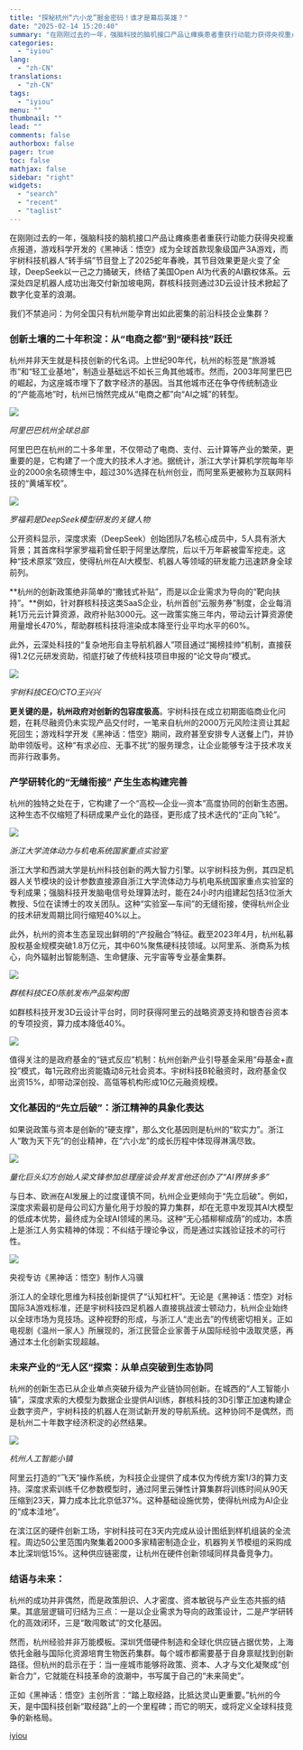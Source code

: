 ```yaml
---
title: "探秘杭州“六小龙”掘金密码！谁才是幕后英雄？"
date: "2025-02-14 15:20:40"
summary: "在刚刚过去的一年，强脑科技的脑机接口产品让瘫痪患者重获行动能力获得央视重点报道，游戏科学开发的《黑神..."
categories:
  - "iyiou"
lang:
  - "zh-CN"
translations:
  - "zh-CN"
tags:
  - "iyiou"
menu: ""
thumbnail: ""
lead: ""
comments: false
authorbox: false
pager: true
toc: false
mathjax: false
sidebar: "right"
widgets:
  - "search"
  - "recent"
  - "taglist"
---
```


在刚刚过去的一年，强脑科技的脑机接口产品让瘫痪患者重获行动能力获得央视重点报道，游戏科学开发的《黑神话：悟空》成为全球首款现象级国产3A游戏，而宇树科技机器人“转手绢”节目登上了2025蛇年春晚，其节目效果更是火变了全球，DeepSeek以一己之力捅破天，终结了美国Open AI为代表的AI霸权体系。云深处四足机器人成功出海交付新加坡电网，群核科技则通过3D云设计技术掀起了数字化变革的浪潮。

我们不禁追问：为何全国只有杭州能孕育出如此密集的前沿科技企业集群？

### **创新土壤的二十年积淀：从“电商之都”到“硬科技”跃迁**

杭州并非天生就是科技创新的代名词。上世纪90年代，杭州的标签是“旅游城市”和“轻工业基地”，制造业基础远不如长三角其他城市。然而，2003年阿里巴巴的崛起，为这座城市埋下了数字经济的基因。当其他城市还在争夺传统制造业的“产能高地”时，杭州已悄然完成从“电商之都”向“AI之城”的转型。

![](https://diting-hetu.iyiou.com/async/weixin/GJDgT9XGNJElkaZENBpW)

*阿里巴巴杭州全球总部*

阿里巴巴在杭州的二十多年里，不仅带动了电商、支付、云计算等产业的繁荣，更重要的是，它构建了一个庞大的技术人才池。据统计，浙江大学计算机学院每年毕业的2000余名硕博生中，超过30%选择在杭州创业，而阿里系更被称为互联网科技的“黄埔军校”。

![](https://diting-hetu.iyiou.com/async/weixin/DRiS5BYSLZmQ4LIDJdE9)

*罗福莉是DeepSeek模型研发的关键人物*

公开资料显示，深度求索（DeepSeek）创始团队7名核心成员中，5人具有浙大背景；其首席科学家罗福莉曾任职于阿里达摩院，后以千万年薪被雷军挖走。这种“技术原浆”效应，使得杭州在AI大模型、机器人等领域的研发能力迅速跻身全球前列。

**杭州的创新政策绝非简单的“撒钱式补贴”，而是以企业需求为导向的“靶向扶持”。**例如，针对群核科技这类SaaS企业，杭州首创“云服务券”制度，企业每消耗1万元云计算资源，政府补贴3000元。这一政策实施三年内，带动云计算资源使用量增长470%，帮助群核科技将渲染成本降至行业平均水平的60%。

此外，云深处科技的“复杂地形自主导航机器人”项目通过“揭榜挂帅”机制，直接获得1.2亿元研发资助，彻底打破了传统科技项目申报的“论文导向”模式。

![](https://diting-hetu.iyiou.com/async/weixin/MYqcSy8OLO3j21DTI9of)

*宇树科技CEO/CTO王兴兴*

**更关键的是，杭州政府对创新的包容度极高**。宇树科技在成立初期面临商业化问题，在耗尽融资仍未实现产品交付时，一笔来自杭州的2000万元风险注资让其起死回生；游戏科学开发《黑神话：悟空》期间，政府甚至安排专人送餐上门，并协助申领版号。这种“有求必应、无事不扰”的服务理念，让企业能够专注于技术攻关而非行政事务。

### **产学研转化的“无缝衔接” 产生生态构建完善**

杭州的独特之处在于，它构建了一个“高校—企业—资本”高度协同的创新生态圈。这种生态不仅缩短了科研成果产业化的路径，更形成了技术迭代的“正向飞轮”。

![](https://diting-hetu.iyiou.com/async/weixin/WQE2vzR9Ayk0NBjk5nh9)

*浙江大学流体动力与机电系统国家重点实验室*

浙江大学和西湖大学是杭州科技创新的两大智力引擎。以宇树科技为例，其四足机器人关节模块的设计参数直接源自浙江大学流体动力与机电系统国家重点实验室的专利成果；强脑科技开发脑电信号处理算法时，能在24小时内组建起包括3位浙大教授、5位在读博士的攻关团队。这种“实验室—车间”的无缝衔接，使得杭州企业的技术研发周期比同行缩短40%以上。

此外，杭州的资本生态呈现出鲜明的“产投融合”特征。截至2023年4月，杭州私募股权基金规模突破1.8万亿元，其中60%聚焦硬科技领域。以阿里系、浙商系为核心，向外辐射出智能制造、生命健康、元宇宙等专业基金集群。

![](https://diting-hetu.iyiou.com/async/weixin/dFc8X3ypIxhRzJUlbuzI)

*群核科技CEO陈航发布产品架构图*

如群核科技开发3D云设计平台时，同时获得阿里云的战略资源支持和银杏谷资本的专项投资，算力成本降低40%。

![](https://diting-hetu.iyiou.com/async/weixin/OBSHNv3Fs8kYW96XTIgc)

值得关注的是政府基金的“链式反应”机制：杭州创新产业引导基金采用“母基金+直投”模式，每1元政府出资能撬动8元社会资本。宇树科技B轮融资时，政府基金仅出资15%，却带动深创投、高瓴等机构形成10亿元融资规模。

### **文化基因的“先立后破”：浙江精神的具象化表达**

如果说政策与资本是创新的“硬支撑”，那么文化基因则是杭州的“软实力”。浙江人“敢为天下先”的创业精神，在“六小龙”的成长历程中体现得淋漓尽致。

![](https://diting-hetu.iyiou.com/async/weixin/3VeuqxQysS4dfUrQL2HV)

*量化巨头幻方创始人梁文锋参加总理座谈会并发言他还创办了“AI界拼多多”*

与日本、欧洲在AI发展上的过度谨慎不同，杭州企业更倾向于“先立后破”。例如，深度求索最初是母公司幻方量化用于炒股的算力集群，却在无意中发现其AI大模型的低成本优势，最终成为全球AI领域的黑马。这种“无心插柳柳成荫”的成功，本质上是浙江人务实精神的体现：不纠结于理论争议，而是通过实践验证技术的可行性。

![](https://diting-hetu.iyiou.com/async/weixin/WDNbvbMpxaPCKVCcSc8n)

央视专访《黑神话：悟空》制作人冯骥

浙江人的全球化思维为科技创新提供了“认知杠杆”。无论是《黑神话：悟空》对标国际3A游戏标准，还是宇树科技四足机器人直接挑战波士顿动力，杭州企业始终以全球市场为竞技场。这种视野的形成，与浙江人“走出去”的传统密切相关。正如电视剧《温州一家人》所展现的，浙江民营企业家善于从国际经验中汲取灵感，再通过本土化创新实现超越。

### **未来产业的“无人区”探索：从单点突破到生态协同**

杭州的创新生态已从企业单点突破升级为产业链协同创新。在城西的“人工智能小镇”，深度求索的大模型为数据企业提供AI训练，群核科技的3D引擎正加速构建企业数字资产，宇树科技的机器人在测试新开发的导航系统。这种协同不是偶然，而是杭州二十年数字经济积淀的必然结果。

![](https://diting-hetu.iyiou.com/async/weixin/p00tJ646msVJz0Al3Ju4)

*杭州人工智能小镇*

阿里云打造的“飞天”操作系统，为科技企业提供了成本仅为传统方案1/3的算力支持。深度求索训练千亿参数模型时，通过阿里云弹性计算集群将训练时间从90天压缩到23天，算力成本比北京低37%。这种基础设施优势，使得杭州成为AI企业的“成本洼地”。

在滨江区的硬件创新工场，宇树科技可在3天内完成从设计图纸到样机组装的全流程。周边50公里范围内聚集着2000多家精密制造企业，机器狗关节模组的采购成本比深圳低15%。这种供应链密度，让杭州在硬件创新领域同样具备竞争力。

### **结语与未来：**

杭州的成功并非偶然，而是政策胆识、人才密度、资本敏锐与产业生态共振的结果。其底层逻辑可归结为三点：一是以企业需求为导向的政策设计，二是产学研转化的高效闭环，三是“敢闯敢试”的文化基因。

然而，杭州经验并非万能模板。深圳凭借硬件制造和全球化供应链占据优势，上海依托金融与国际化资源培育生物医药集群。每个城市都需要基于自身禀赋找到创新路径。但杭州的启示在于：当一座城市能够将政策、资本、人才与文化凝聚成“创新合力”，它就能在科技革命的浪潮中，书写属于自己的“未来简史”。

正如《黑神话：悟空》主创所言：“踏上取经路，比抵达灵山更重要。”杭州的今天，是中国科技创新“取经路”上的一个里程碑；而它的明天，或将定义全球科技竞争的新格局。

[iyiou](https://www.iyiou.com/news/202502141090254)
